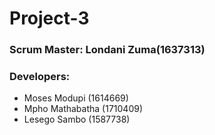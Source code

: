 # Project-3

### Scrum Master: Londani Zuma(1637313)
### Developers:
  * Moses Modupi (1614669)
  * Mpho Mathabatha (1710409)
  * Lesego Sambo (1587738)
  
  
